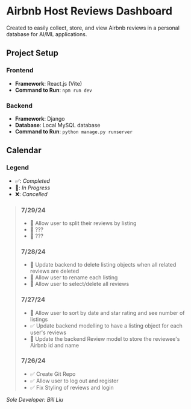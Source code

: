 # Airbnb Host Reviews Dashboard

Created to easily collect, store, and view Airbnb reviews in a personal database for AI/ML applications.

## Project Setup

### Frontend

- **Framework**: React.js (Vite)
- **Command to Run**: `npm run dev`

### Backend

- **Framework**: Django
- **Database**: Local MySQL database
- **Command to Run**: `python manage.py runserver`

## Calendar

### Legend

- ✅: _Completed_
- 🚧: _In Progress_
- ❌: _Cancelled_

> ### 7/29/24
>
> - 🚧 Allow user to split their reviews by listing
> - 🚧 ???
> - 🚧 ???
>
> ### 7/28/24
>
> - 🚧 Update backend to delete listing objects when all related reviews are deleted
> - 🚧 Allow user to rename each listing
> - 🚧 Allow user to select/delete all reviews
>
> ### 7/27/24
>
> - 🚧 Allow user to sort by date and star rating and see number of listings
> - ✅ Update backend modelling to have a listing object for each user's reviews
> - 🚧 Update the backend Review model to store the reviewee's Airbnb id and name
>
> ### 7/26/24
>
> - ✅ Create Git Repo
> - ✅ Allow user to log out and register
> - ✅ Fix Styling of reviews and login

_Sole Developer: Bill Liu_
